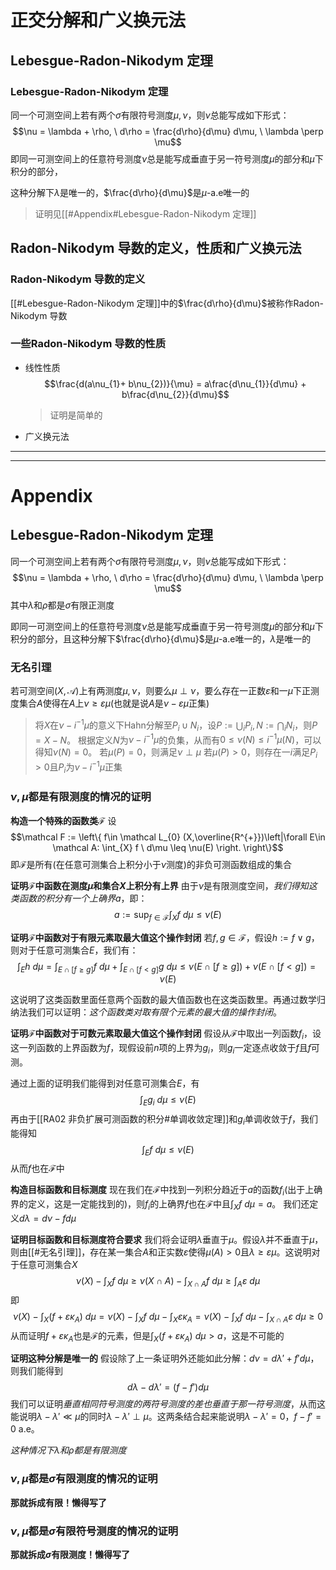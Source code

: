 # 正交分解和广义换元法

## Lebesgue-Radon-Nikodym 定理

### Lebesgue-Radon-Nikodym 定理
同一个可测空间上若有两个$\sigma$有限符号测度$\mu,\nu$，则$\nu$总能写成如下形式：
$$\nu = \lambda + \rho, \ d\rho = \frac{d\rho}{d\mu} d\mu, \ \lambda \perp \mu$$
即同一可测空间上的任意符号测度$\nu$总是能写成垂直于另一符号测度$\mu$的部分和$\mu$下积分的部分，

这种分解下$\lambda$是唯一的，$\frac{d\rho}{d\mu}$是$\mu$-a.e唯一的


>证明见[[#Appendix#Lebesgue-Radon-Nikodym 定理]]


## Radon-Nikodym 导数的定义，性质和广义换元法
### Radon-Nikodym 导数的定义
[[#Lebesgue-Radon-Nikodym 定理]]中的$\frac{d\rho}{d\mu}$被称作Radon-Nikodym 导数

### 一些Radon-Nikodym 导数的性质
* 线性性质
	$$\frac{d(a\nu_{1}+ b\nu_{2})}{\mu}  =  a\frac{d\nu_{1}}{d\mu} + b\frac{d\nu_{2}}{d\mu}$$
	>证明是简单的
* 广义换元法
	$$$$












****
****
# Appendix


## Lebesgue-Radon-Nikodym 定理
同一个可测空间上若有两个$\sigma$有限符号测度$\mu,\nu$，则$\nu$总能写成如下形式：
$$\nu = \lambda + \rho, \ d\rho = \frac{d\rho}{d\mu} d\mu, \ \lambda \perp \mu$$
其中$\lambda$和$\rho$都是$\sigma$有限正测度

即同一可测空间上的任意符号测度$\nu$总是能写成垂直于另一符号测度$\mu$的部分和$\mu$下积分的部分，且这种分解下$\frac{d\rho}{d\mu}$是$\mu$-a.e唯一的，$\lambda$是唯一的


### 无名引理
若可测空间$(X,\mathcal A)$上有两测度$\mu,\nu$，则要么$\mu \perp \nu$，要么存在一正数$\varepsilon$和一$\mu$下正测度集合$A$使得在$A$上$\nu\geq \varepsilon \mu$(也就是说$A$是$\nu-\varepsilon \mu$正集)

>将$X$在$\nu-i^{-1}\mu$的意义下Hahn分解至$P_{i}\cup N_{i}$，设$P:= \bigcup_{i} P_{i}, N:= \bigcap_{i} N_{i}$，则$P = X-N$。
>根据定义$N$为$\nu-i^{-1}\mu$的负集，从而有$0\leq \nu(N)\leq i^{-1}\mu(N)$，可以得知$\nu(N) = 0$。
>若$\mu(P) = 0$，则满足$\nu \perp \mu$
>若$\mu(P)>0$，则存在一$i$满足$P_{i}>0$且$P_{i}$为$\nu-i^{-1}\mu$正集



### $\nu,\mu$都是有限测度的情况的证明

**构造一个特殊的函数类$\mathcal F$**
设$$\mathcal F := \left\{ f\in \mathcal L_{0} (X,\overline{R^{+}})\left|\forall E\in \mathcal A: \int_{X} f \ d\mu \leq \nu(E) \right. \right\}$$
即$\mathcal F$是所有(在任意可测集合上积分小于$\nu$测度)的非负可测函数组成的集合

**证明$\mathcal F$中函数在测度$\mu$和集合$X$上积分有上界**
由于$\nu$是有限测度空间，*我们得知这类函数的积分有一个上确界$a$*，即：
$$a:= \sup_{f\in \mathcal F} \int_{X} f \ d\mu \leq \nu(E)$$

**证明$\mathcal F$中函数对于有限元素取最大值这个操作封闭**
若$f,g \in \mathcal F$，假设$h:= f \vee g$，则对于任意可测集合$E$，我们有：
$$\int_{E} h \ d\mu = \int_{E \cap [f\geq g]} f \ d\mu + \int_{E\cap [f<g]} g \ d\mu \leq \nu(E\cap [f\geq g]) + \nu(E\cap [f<g]) = \nu(E)$$

这说明了这类函数里面任意两个函数的最大值函数也在这类函数里。再通过数学归纳法我们可以证明：*这个函数类对取有限个元素的最大值的操作封闭*。

**证明$\mathcal F$中函数对于可数元素取最大值这个操作封闭**
假设从$\mathcal F$中取出一列函数$f_{i}$，设这一列函数的上界函数为$f$，现假设前$n$项的上界为$g_{i}$，则$g_{i}$一定逐点收敛于$f$且$f$可测。

通过上面的证明我们能得到对任意可测集合$E$，有
$$\int_{E}g_{i} \ d\mu \leq \nu(E)$$
再由于[[RA02 非负扩展可测函数的积分#单调收敛定理]]和$g_{i}$单调收敛于$f$，我们能得知
$$\int_{E}f\ d\mu \leq \nu (E)$$
从而$f$也在$\mathcal F$中

**构造目标函数和目标测度**
现在我们在$\mathcal F$中找到一列积分趋近于$a$的函数$f_{i}$(出于上确界的定义，这是一定能找到的)，则$f_{i}$的上确界$f$也在$\mathcal F$中且$\int_{X}f\ d\mu = a$。
我们还定义$d\lambda = d\nu - fd\mu$

**证明目标函数和目标测度符合要求**
我们将会证明$\lambda$垂直于$\mu$。假设$\lambda$并不垂直于$\mu$，则由[[#无名引理]]，存在某一集合$A$和正实数$\varepsilon$使得$\mu(A)>0$且$\lambda\geq \varepsilon \mu$。这说明对于任意可测集合$X$
$$\nu(X) - \int_{X} f\ d\mu \geq\nu(X\cap A) - \int_{X\cap A} f\ d\mu \geq \int_{A} \varepsilon \ d\mu$$
即
$$ \nu(X) - \int_{X} (f +  \varepsilon \kappa_{A})\ d\mu=\nu(X) - \int_{X} f\ d\mu - \int_{X} \varepsilon \kappa_{A}  = \nu(X) - \int_{X} f\ d\mu - \int_{X\cap A} \varepsilon \ d\mu\geq  0$$
从而证明$f+\varepsilon \kappa_{A}$也是$\mathcal F$的元素，但是$\int_{X} (f+\varepsilon \kappa_{A})\ d\mu> a$，这是不可能的

**证明这种分解是唯一的**
假设除了上一条证明外还能如此分解：$d\nu = d\lambda' + f'd\mu$，则我们能得到
$$d\lambda - d\lambda' = (f-f')d\mu$$
我们可以证明*垂直相同符号测度的两符号测度的差也垂直于那一符号测度*，从而这能说明$\lambda - \lambda' \ll \mu$的同时$\lambda - \lambda' \perp \mu$。这两条结合起来能说明$\lambda - \lambda' =0$，$f- f' = 0$ a.e。

*这种情况下$\lambda$和$\rho$都是有限测度*


### $\nu,\mu$都是$\sigma$有限测度的情况的证明
**那就拆成有限！懒得写了**

### $\nu,\mu$都是$\sigma$有限符号测度的情况的证明
**那就拆成$\sigma$有限测度！懒得写了**
